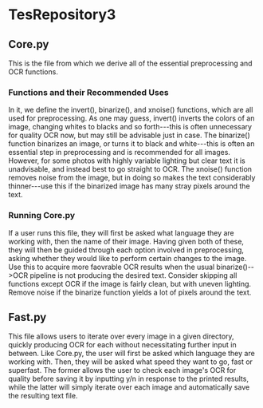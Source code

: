 # TesRepository3
## Core.py
This is the file from which we derive all of the essential preprocessing and OCR functions. 

### Functions and their Recommended Uses
In it, we define the invert(), binarize(), and xnoise() functions, which are all used for preprocessing. As one may guess, invert() inverts the colors of an image, changing whites to blacks and so forth---this is often unnecessary for quality OCR now, but may still be advisable just in case. The binarize() function binarizes an image, or turns it to black and white---this is often an essential step in preprocessing and is recommended for all images. However, for some photos with highly variable lighting but clear text it is unadvisable, and instead best to go straight to OCR. The xnoise() function removes noise from the image, but in doing so makes the text considerably thinner---use this if the binarized image has many stray pixels around the text.

### Running Core.py
If a user runs this file, they will first be asked what language they are working with, then the name of their image. Having given both of these, they will then be guided through each option involved in preprocessing, asking whether they would like to perform certain changes to the image. Use this to acquire more faovrable OCR results when the usual binarize()-->OCR pipeline is not producing the desired text. Consider skipping all functions except OCR if the image is fairly clean, but with uneven lighting. Remove noise if the binarize function yields a lot of pixels around the text.

## Fast.py
This file allows users to iterate over every image in a given directory, quickly producing OCR for each without necessitating further input in between. Like Core.py, the user will first be asked which language they are working with. Then, they will be asked what speed they want to go, fast or superfast. The former allows the user to check each image's OCR for quality before saving it by inputting y/n in response to the printed results, while the latter will simply iterate over each image and automatically save the resulting text file.
